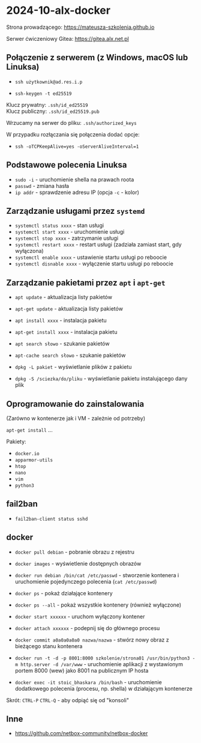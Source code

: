 # 2024-10-alx-docker

Strona prowadzącego: <https://mateusza-szkolenia.github.io>

Serwer ćwiczeniowy Gitea: <https://gitea.alx.net.pl>

## Połączenie z serwerem (z Windows, macOS lub Linuksa)

- `ssh użytkownik@ad.res.i.p`

- `ssh-keygen -t ed25519`

Klucz prywatny: `.ssh/id_ed25519`  
Klucz publiczny: `.ssh/id_ed25519.pub`

Wrzucamy na serwer do pliku: `.ssh/authorized_keys`

W przypadku rozłączania się połączenia dodać opcje:

- `ssh -oTCPKeepAlive=yes -oServerAliveInterval=1`

## Podstawowe polecenia Linuksa

- `sudo -i` - uruchomienie shella na prawach roota
- `passwd` - zmiana hasła
- `ip addr` - sprawdzenie adresu IP (opcja `-c` - kolor)

## Zarządzanie usługami przez `systemd`

- `systemctl status xxxx` - stan usługi
- `systemctl start xxxx` - uruchomienie usługi
- `systemctl stop xxxx` - zatrzymanie usługi
- `systemctl restart xxxx` - restart usługi (zadziała zamiast start, gdy wyłączona)
- `systemctl enable xxxx` - ustawienie startu usługi po reboocie
- `systemctl disnable xxxx` - wyłączenie startu usługi po reboocie

## Zarządzanie pakietami przez `apt` i `apt-get`

- `apt update` - aktualizacja listy pakietów
- `apt-get update` - aktualizacja listy pakietów
- `apt install xxxx` - instalacja pakietu
- `apt-get install xxxx` - instalacja pakietu
- `apt search słowo` - szukanie pakietów
- `apt-cache search słowo` - szukanie pakietów

- `dpkg -L pakiet` - wyświetlanie plików z pakietu
- `dpkg -S /sciezka/do/pliku` - wyświetlanie pakietu instalującego dany plik

## Oprogramowanie do zainstalowania

(Zarówno w kontenerze jak i VM - zależnie od potrzeby)

`apt-get install` ...

Pakiety:
- `docker.io`
- `apparmor-utils`
- `htop`
- `nano`
- `vim`
- `python3`

## fail2ban

- `fail2ban-client status sshd`

## docker

- `docker pull debian` - pobranie obrazu z rejestru
- `docker images` - wyświetlenie dostępnych obrazów

- `docker run debian /bin/cat /etc/passwd` - stworzenie kontenera i uruchomienie pojedynczego polecenia (`cat /etc/passwd`)

- `docker ps` - pokaż działające kontenery
- `docker ps --all` - pokaż wszystkie kontenery (również wyłączone)

- `docker start xxxxxx` - uruchom wyłączony kontener
- `docker attach xxxxxx` - podepnij się do głównego procesu

- `docker commit a0a0a0a0a0 nazwa/nazwa` - stwórz nowy obraz z bieżącego stanu kontenera

- `docker run -t -d -p 8001:8000 szkolenie/strona01 /usr/bin/python3 -m http.server -d /var/www` - uruchomienie aplikacji z wystawionym portem 8000 (wew) jako 8001 na publicznym IP hosta

- `docker exec -it stoic_bhaskara /bin/bash` - uruchomienie dodatkowego polecenia (procesu, np. shella) w działającym kontenerze

Skrót: `CTRL-P` `CTRL-Q` - aby odpiąć się od "konsoli"

## Inne

- <https://github.com/netbox-community/netbox-docker>

